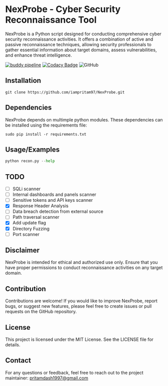 
# NexProbe - Cyber Security Reconnaissance Tool
NexProbe is a Python script designed for conducting comprehensive cyber security reconnaissance activities. It offers a combination of active and passive reconnaissance techniques, allowing security professionals to gather essential information about target domains, assess vulnerabilities, and enhance threat intelligence.

[![buddy pipeline](https://eu.buddy.works/pritamdash1997/reconnaissance/pipelines/pipeline/188907/badge.svg?token=af23a265f9111de814a61a0e9a8fa8894c6e8038781a617ffb07e4f3867f608c "buddy pipeline")](https://eu.buddy.works/pritamdash1997/reconnaissance/pipelines/pipeline/188907)
[![Codacy Badge](https://app.codacy.com/project/badge/Grade/b6ccb708ea0d4d3eb9978185b0dfd9f9)](https://app.codacy.com/gh/iampritam97/NexProbe/dashboard?utm_source=gh&utm_medium=referral&utm_content=&utm_campaign=Badge_grade)
![GitHub](https://img.shields.io/github/license/iampritam97/NexProbe)

## Installation
```
git clone https://github.com/iampritam97/NexProbe.git
```

## Dependencies
NexProbe depends on multimple python modules. These dependencies can be installed using the requirements file:
```
sudo pip install -r requirements.txt
```

## Usage/Examples

```python
python recon.py --help
```

## TODO
- [ ] SQLi scanner
- [ ] Internal dashboards and panels scanner
- [ ] Sensitive tokens and API keys scanner
- [x] Response Header Analysis
- [ ] Data breach detection from external source
- [ ] Path traversal scanner
- [x] Add update flag
- [x] Directory Fuzzing
- [ ] Port scanner

## Disclaimer
NexProbe is intended for ethical and authorized use only. Ensure that you have proper permissions to conduct reconnaissance activities on any target domain.

## Contribution
Contributions are welcome! If you would like to improve NexProbe, report bugs, or suggest new features, please feel free to create issues or pull requests on the GitHub repository.

## License
This project is licensed under the MIT License. See the LICENSE file for details.

## Contact
For any questions or feedback, feel free to reach out to the project maintainer: pritamdash1997@gmail.com


